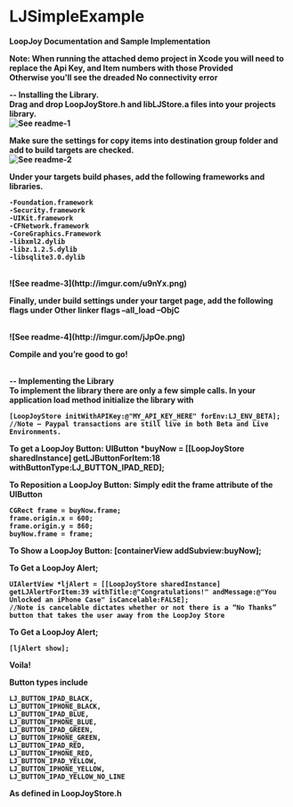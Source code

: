 LJSimpleExample
===============

<b>LoopJoy Documentation and Sample Implementation</b>
<br/>

<b> Note: When running the attached demo project in Xcode you will need to replace the Api Key, and Item numbers with those Provided
	<br/> Otherwise you'll see the dreaded No connectivity error</b>
	
<b>-- Installing the Library.    
Drag and drop LoopJoyStore.h and libLJStore.a files into your projects library.
<br/>
![See readme-1](http://imgur.com/eHGD3.png)

Make sure the settings for copy items into destination group folder and add to build targets are checked.
<br/>
![See readme-2](http://imgur.com/K8Ki4.png)

Under your targets build phases, add the following frameworks and libraries.

	-Foundation.framework
	-Security.framework 
	-UIKit.framework 
	-CFNetwork.framework 
	-CoreGraphics.Framework
	-libxml2.dylib 
	-libz.1.2.5.dylib 
	-libsqlite3.0.dylib
<br/>
![See readme-3](http://imgur.com/u9nYx.png)

Finally, under build settings under your target page, add the following flags under Other linker flags
–all_load –ObjC

<br/>
![See readme-4](http://imgur.com/jJpOe.png)

Compile and you’re good to go!
<br/><br/>


--  Implementing the Library
<br/>
To implement the library there are only a few simple calls. In your application load method initialize the library with

	[LoopJoyStore initWithAPIKey:@"MY_API_KEY_HERE" forEnv:LJ_ENV_BETA]; 
	//Note – Paypal transactions are still live in both Beta and Live Environments.

To get a LoopJoy Button:
	UIButton *buyNow = [[LoopJoyStore sharedInstance] getLJButtonForItem:18 withButtonType:LJ_BUTTON_IPAD_RED];

To Reposition a LoopJoy Button: Simply edit the frame attribute of the UIButton
	
	CGRect frame = buyNow.frame; 
	frame.origin.x = 600; 
	frame.origin.y = 860; 
	buyNow.frame = frame;

To Show a LoopJoy Button:
	[containerView addSubview:buyNow];

To Get a LoopJoy Alert;

	UIAlertView *ljAlert = [[LoopJoyStore sharedInstance] getLJAlertForItem:39 withTitle:@"Congratulations!" andMessage:@"You Unlocked an iPhone Case" isCancelable:FALSE];
	//Note is cancelable dictates whether or not there is a “No Thanks” button that takes the user away from the LoopJoy Store

To Get a LoopJoy Alert;

	[ljAlert show]; 
	
Voila!

Button types include

	LJ_BUTTON_IPAD_BLACK, 
	LJ_BUTTON_IPHONE_BLACK, 
	LJ_BUTTON_IPAD_BLUE, 
	LJ_BUTTON_IPHONE_BLUE, 
	LJ_BUTTON_IPAD_GREEN, 
	LJ_BUTTON_IPHONE_GREEN, 
	LJ_BUTTON_IPAD_RED, 
	LJ_BUTTON_IPHONE_RED, 
	LJ_BUTTON_IPAD_YELLOW, 
	LJ_BUTTON_IPHONE_YELLOW, 
	LJ_BUTTON_IPAD_YELLOW_NO_LINE

As defined in LoopJoyStore.h


